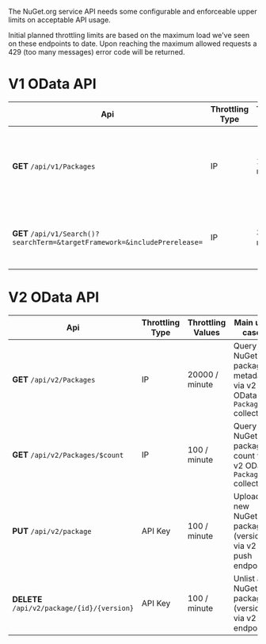 The NuGet.org service API needs some configurable and enforceable upper limits on acceptable API usage. 

Initial planned throttling limits are based on the maximum load we've seen on these endpoints to date. Upon reaching the maximum allowed requests a 429 (too many messages) error code will be returned. 

# V1 OData API

Api | Throttling Type | Throttling Values | Main use case | V3 APIs support
-- | -- | -- | -- | --
**GET** `/api/v1/Packages` | IP | 1000 / minute | Query NuGet package metadata via v1 OData `Packages` collection | [package search documentation](https://docs.microsoft.com/en-us/nuget/api/search-query-service-resource)
**GET** `/api/v1/Search()?searchTerm=&targetFramework=&includePrerelease=` | IP | 3000 / minute | Search for NuGet packages via v1 Search endpoint | [package search documentation](https://docs.microsoft.com/en-us/nuget/api/search-query-service-resource)

# V2 OData API

Api | Throttling Type | Throttling Values | Main use case | V3 APIs support
-- | -- | -- | -- | --
**GET** `/api/v2/Packages` | IP | 20000 / minute | Query NuGet package metadata via v2 OData `Packages` collection | [package search documentation](https://docs.microsoft.com/en-us/nuget/api/search-query-service-resource)
**GET** `/api/v2/Packages/$count` | IP | 100 / minute | Query NuGet package count via v2 OData `Packages` collection | 
**PUT** `/api/v2/package` | API Key | 100 / minute | Upload a new NuGet package (version) via v2 push endpoint | 
**DELETE** `/api/v2/package/{id}/{version}` | API Key | 100 / minute | Unlist a NuGet package (version) via v2 endpoint |
